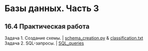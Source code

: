 # Базы данных. Часть 3
## 16.4 Практическая работа

Задача 1. Создание схемы. | [schema_creation.py](https://github.com/wafflelios/Python-Advanced/blob/main/mod16/schema_creation.py) & [classification.txt](https://github.com/wafflelios/Python-Advanced/blob/main/mod16/classification.txt)<br>
Задача 2. SQL-запросы. | [SQL_queries](https://github.com/wafflelios/Python-Advanced/tree/main/mod16/SQL_queries)
